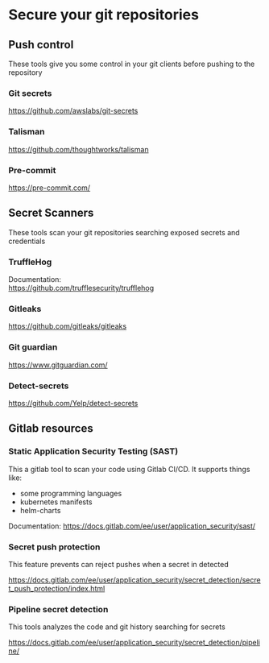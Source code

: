 # Secure your git repositories

## Push control

These tools give you some control in your git clients before pushing to the repository

### Git secrets

<https://github.com/awslabs/git-secrets>

### Talisman

<https://github.com/thoughtworks/talisman>

### Pre-commit

<https://pre-commit.com/>

## Secret Scanners

These tools scan your git repositories searching exposed secrets and credentials

### TruffleHog

Documentation:  
<https://github.com/trufflesecurity/trufflehog>

### Gitleaks

<https://github.com/gitleaks/gitleaks>

### Git guardian

<https://www.gitguardian.com/>

### Detect-secrets

<https://github.com/Yelp/detect-secrets>

## Gitlab resources

### Static Application Security Testing (SAST)

This a gitlab tool to scan your code using Gitlab CI/CD. It supports things like:

- some programming languages
- kubernetes manifests
- helm-charts

Documentation:
<https://docs.gitlab.com/ee/user/application_security/sast/>

### Secret push protection

This feature prevents can reject pushes when a secret in detected

<https://docs.gitlab.com/ee/user/application_security/secret_detection/secret_push_protection/index.html>

### Pipeline secret detection

This tools analyzes the code and git history searching for secrets

<https://docs.gitlab.com/ee/user/application_security/secret_detection/pipeline/>
